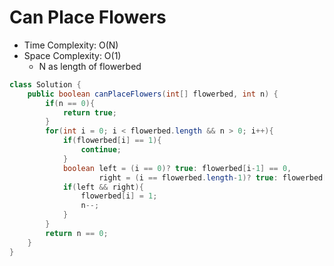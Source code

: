 # Can Place Flowers

- Time Complexity: O(N)
- Space Complexity: O(1)
  - N as length of flowerbed

```java
class Solution {
    public boolean canPlaceFlowers(int[] flowerbed, int n) {
        if(n == 0){
            return true;
        }
        for(int i = 0; i < flowerbed.length && n > 0; i++){
            if(flowerbed[i] == 1){
                continue;
            }
            boolean left = (i == 0)? true: flowerbed[i-1] == 0,
                    right = (i == flowerbed.length-1)? true: flowerbed[i+1] == 0;
            if(left && right){
                flowerbed[i] = 1;
                n--;
            }
        }
        return n == 0;
    }
}
```
